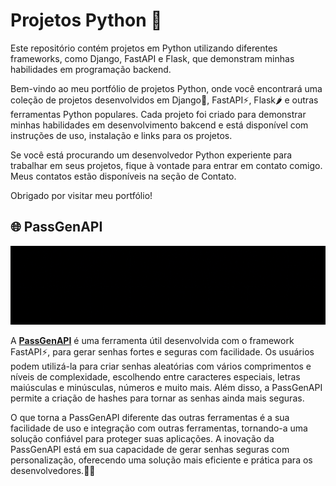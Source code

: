 # Projetos Python :snake:
 Este repositório contém projetos em Python utilizando diferentes frameworks, como Django, FastAPI e Flask, que demonstram minhas habilidades em programação backend.


Bem-vindo ao meu portfólio de projetos Python, onde você encontrará uma coleção de projetos desenvolvidos em Django:snake:, FastAPI:zap:, Flask:hot_pepper: e outras ferramentas Python populares. Cada projeto foi criado para demonstrar minhas habilidades em desenvolvimento bakcend e está disponível com instruções de uso, instalação e links para os projetos.

Se você está procurando um desenvolvedor Python experiente para trabalhar em seus projetos, fique à vontade para entrar em contato comigo. Meus contatos estão disponíveis na seção de Contato.

Obrigado por visitar meu portfólio!

##

## :globe_with_meridians: **PassGenAPI**
<img src="https://github.com/Nicolas-albu/PassGenAPI/blob/main/docs/PassGenAPI-GIF.gif" alt="PassGenAPI">

A [**PassGenAPI**](https://github.com/Nicolas-albu/PassGenAPI) é uma ferramenta útil desenvolvida com o framework FastAPI:zap:, para gerar senhas fortes e seguras com facilidade. Os usuários podem utilizá-la para criar senhas aleatórias com vários comprimentos e níveis de complexidade, escolhendo entre caracteres especiais, letras maiúsculas e minúsculas, números e muito mais. Além disso, a PassGenAPI permite a criação de hashes para tornar as senhas ainda mais seguras.

O que torna a PassGenAPI diferente das outras ferramentas é a sua facilidade de uso e integração com outras ferramentas, tornando-a uma solução confiável para proteger suas aplicações. A inovação da PassGenAPI está em sua capacidade de gerar senhas seguras com personalização, oferecendo uma solução mais eficiente e prática para os desenvolvedores.:man_technologist: